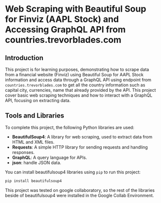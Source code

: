 # Web Scraping with Beautiful Soup for Finviz (AAPL Stock) and Accessing GraphQL API from countries.trevorblades.com

## Introduction

This project is for learning purposes, demonstrating how to scrape data from a financial website (Finviz) using Beautiful Soup for AAPL Stock information and access data through a GraphQL API using endpoint from `countries.trevorblades.com` to get all the country information such as capital city, currencies, name that already provided by the API. This project cover basic web scraping techniques and how to interact with a GraphQL API, focusing on extracting data.

## Tools and Libraries

To complete this project, the following Python libraries are used:

- **BeautifulSoup4**: A library for web scraping, used to extract data from HTML and XML files.
- **Requests**: A simple HTTP library for sending requests and handling responses.
- **GraphQL**: A query language for APIs.
- **json**: handle JSON data.

You can install beautifulsoup4 libraries using `pip` to run this project:

```bash
pip install beautifulsoup4
```

This project was tested on google collaboratory, so the rest of the libraries beside of beautifulsoup4 were installed in the Google Collab Environment.
